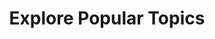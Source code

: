 ---
widget: tag_cloud
headless: true  # This file represents a page section.

# ... Put Your Section Options Here (title etc.) ...
# title: Keywords
weight: 5

title: Explore Popular Topics

content:
  # Choose the taxonomy from `config.yaml` to display (e.g. tags, categories)
  taxonomy: tags
  # Choose how many tags you would like to display (0 = all tags)
  count: 12
design:
  # Minimum and maximum font sizes (1.0 = 100%).
  font_size_min: 0.5
  font_size_max: 2.0
  # columns: "1"
---